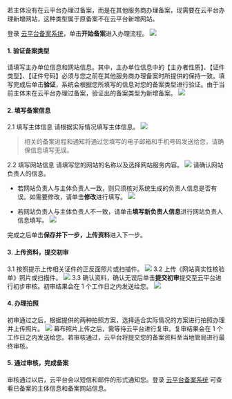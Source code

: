 
若主体没有在云平台办理过备案，而是在其他服务商办理备案，现需要在云平台办理新增网站，这种类型属于原备案不在云平台新增网站。

登录 [云平台备案系统](http://tcecqpoc.fsphere.cn/product/ba)，单击**开始备案**进入办理流程。
![](http://imgcache.tcecqpoc.fsphere.cn/image/mc.qcloudimg.com/static/img/36b7ba7741e0448a1479bb103240b1bd/1.png)

#### 1. 验证备案类型

请填写主办单位信息和网站信息。其中，主办单位信息中的【主办者性质】、【证件类型】、【证件号码】必须与您之前在其他服务商办理备案时所提供的保持一致。填写完成后单击**验证**，系统会根据您所填写的信息对您的备案类型进行验证。由于当前主体未在云平台办理过备案，验证出的备案类型为新增备案。
![](http://imgcache.tcecqpoc.fsphere.cn/image/mc.qcloudimg.com/static/img/29bc7ddda92d88fd9b3f0cd88266926c/2.png)

#### 2. 填写备案信息

2.1 填写主体信息
请根据实际情况填写主体信息。
![](http://imgcache.tcecqpoc.fsphere.cn/image/mc.qcloudimg.com/static/img/54ac744969733271387ca2825970d983/3.png)
>相关的备案进程和通知将通过您填写的电子邮箱和手机号码发送给您，请确保信息填写无误。

2.2 填写网站信息
请填写您的网站的名称以及选择网站服务内容。
![](http://imgcache.tcecqpoc.fsphere.cn/image/mc.qcloudimg.com/static/img/fcc020f8bb9146bd36e442b9e4791f89/4.png)
请确认网站负责人的信息。
- 若网站负责人与主体负责人一致，则只须核对系统生成的负责人信息是否有误。如需要修改，请单击**修改**进行填写。
![](http://imgcache.tcecqpoc.fsphere.cn/image/mc.qcloudimg.com/static/img/d3132b0a8e6c4787ff12d703b1bf96f7/7.png)

- 若网站负责人与主体负责人不一致，请单击**填写新负责人信息**进行网站负责人信息填写。
![](http://imgcache.tcecqpoc.fsphere.cn/image/mc.qcloudimg.com/static/img/395074c5290dae86c4611ef9f22d4536/5.png)

完成之后单击**保存并下一步，上传资料**进入下一步。

#### 3. 上传资料，提交初审

3.1 按照提示上传相关证件的正反面照片或扫描件。
![](http://imgcache.tcecqpoc.fsphere.cn/image/mc.qcloudimg.com/static/img/f0b8851fa0810c0ec43f82c6d28aed1f/buhuo.jpg)
3.2 上传《网站真实性核验单》照片或扫描件。
![](http://imgcache.tcecqpoc.fsphere.cn/image/mc.qcloudimg.com/static/img/9bf4fbc9db44b9495acdf5dd3baf67a6/buhuo2.jpg)
3.3 确认资料，确认无误后单击**提交初审**提交至云平台进行初步审核。初审结果会在 1 个工作日之内发送给您。
![](http://imgcache.tcecqpoc.fsphere.cn/image/i.imgur.com/WNPefYY.jpg)

#### 4. 办理拍照
初审通过之后，根据提供的两种拍照方案，选择适合实际情况的方案进行拍照办理并上传照片。
![](http://imgcache.tcecqpoc.fsphere.cn/image/mc.qcloudimg.com/static/img/f81b53b6a30adc01a16d9bd1b87eeaa2/7+%281%29.jpg)
幕布照片上传之后，需等待云平台进行复审。复审结果会在 1 个工作日之内发送给您。若审核通过，云平台将提交您的备案资料至当地管局进行最终审核。

#### 5. 通过审核，完成备案

审核通过以后，云平台会以短信和邮件的形式通知您。登录 [云平台备案系统](http://tcecqpoc.fsphere.cn/product/ba) 可查看已备案的主体信息和备案网站信息。





